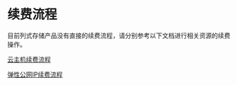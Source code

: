 # 续费流程

目前列式存储产品没有直接的续费流程，请分别参考以下文档进行相关资源的续费操作。

[云主机续费流程](https://github.com/jdcloudcom/cn/blob/20181121cos4/documentation/Elastic-Compute/Virtual-Machines/Pricing/Renew-Process.md)

[弹性公网IP续费流程](https://github.com/jdcloudcom/cn/blob/20181121cos4/documentation/Networking/Elastic-IP/Pricing/Renew-Process.md)
